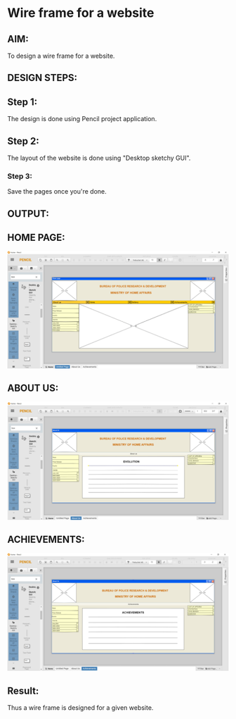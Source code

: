 # Wire frame for a website

## AIM:
To design a wire frame for a website.

## DESIGN STEPS:

 ## Step 1:
The design is done using Pencil project application.

## Step 2:
The layout of the website is done using "Desktop sketchy GUI".

### Step 3:
Save the pages once you're done.
## OUTPUT:
## HOME PAGE:
![output](./W1.PNG)
## ABOUT US:
![output](./W2.PNG)
## ACHIEVEMENTS:
![output](./W3.PNG)


## Result:
Thus a wire frame is designed for a given website.
